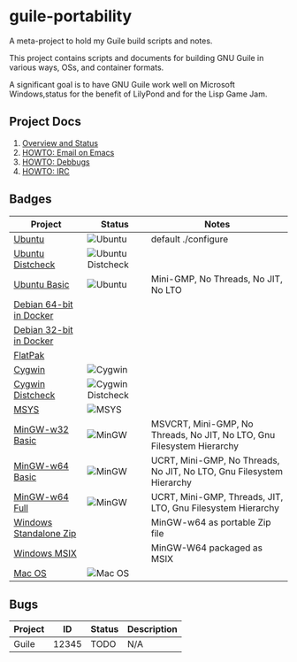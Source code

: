 # guile-portability
A meta-project to hold my Guile build scripts and notes.

This project contains scripts and documents for building GNU Guile in
various ways, OSs, and container formats.

A significant goal is to have GNU Guile work well on Microsoft
Windows,status for the benefit of LilyPond and for the Lisp Game Jam.

## Project Docs

1. [Overview and Status](docs/overview.md)
2. [HOWTO: Email on Emacs](docs/email.md)
3. [HOWTO: Debbugs](docs/debbugs.md)
4. [HOWTO: IRC](docs/irc.md)

## Badges

| Project | Status | Notes |
|---------|--------|-------|
| [Ubuntu](https://github.com/spk121/guile-portability/actions/workflows/ubuntu.yml) | ![Ubuntu](https://github.com/spk121/guile-portability/actions/workflows/ubuntu.yml/badge.svg) | default ./configure |
| [Ubuntu Distcheck](https://github.com/spk121/guile-portability/actions/workflows/ubuntu-distcheck.yml) | ![Ubuntu Distcheck](https://github.com/spk121/guile-portability/actions/workflows/ubuntu-distcheck.yml/badge.svg) | |
| [Ubuntu Basic](https://github.com/spk121/guile-portability/actions/workflows/ubuntu.yml) | ![Ubuntu](https://github.com/spk121/guile-portability/actions/workflows/ubuntu.yml/badge.svg) | Mini-GMP, No Threads, No JIT, No LTO |
| [Debian 64-bit in Docker]() | | |
| [Debian 32-bit in Docker]() | | |
| [FlatPak]() | | |
| [Cygwin](https://github.com/spk121/guile-portability/actions/workflows/cygwin.yml) | ![Cygwin](https://github.com/spk121/guile-portability/actions/workflows/cygwin.yml/badge.svg) | |
| [Cygwin Distcheck](https://github.com/spk121/guile-portability/actions/workflows/cygwin-distcheck.yml) | ![Cygwin Distcheck](https://github.com/spk121/guile-portability/actions/workflows/cygwin-distcheck.yml/badge.svg) | |
| [MSYS](https://github.com/spk121/guile-portability/actions/workflows/msys.yml) | ![MSYS](https://github.com/spk121/guile-portability/actions/workflows/msys.yml/badge.svg) | |
| [MinGW-w32 Basic](https://github.com/spk121/guile-portability/actions/workflows/mingw-w32-basic.yml) | ![MinGW](https://github.com/spk121/guile-portability/actions/workflows/mingw-w32-basic.yml/badge.svg) | MSVCRT, Mini-GMP, No Threads, No JIT, No LTO, Gnu Filesystem Hierarchy |
| [MinGW-w64 Basic](https://github.com/spk121/guile-portability/actions/workflows/mingw-w64-basic.yml) | ![MinGW](https://github.com/spk121/guile-portability/actions/workflows/mingw-w64-basic.yml/badge.svg) | UCRT, Mini-GMP, No Threads, No JIT, No LTO, Gnu Filesystem Hierarchy | 
| [MinGW-w64 Full](https://github.com/spk121/guile-portability/actions/workflows/mingw-w64.yml) | ![MinGW](https://github.com/spk121/guile-portability/actions/workflows/mingw-w64.yml/badge.svg) | UCRT, Mini-GMP, Threads, JIT, LTO, Gnu Filesystem Hierarchy |
| [Windows Standalone Zip]() | | MinGW-w64 as portable Zip file |
| [Windows MSIX]() | | MinGW-W64 packaged as MSIX |
| [Mac OS](https://github.com/spk121/guile-portability/actions/workflows/macos.yml) | ![Mac OS](https://github.com/spk121/guile-portability/actions/workflows/macos.yml/badge.svg) | |

## Bugs

| Project | ID | Status | Description |
|---------|----|--------|-------------|
| Guile   | 12345 | TODO | N/A |

